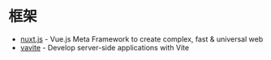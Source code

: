 # 框架

- [nuxt.js](https://github.com/nuxt/nuxt.js) - Vue.js Meta Framework to create complex, fast & universal web
- [vavite](https://github.com/cyco130/vavite) - Develop server-side applications with Vite
